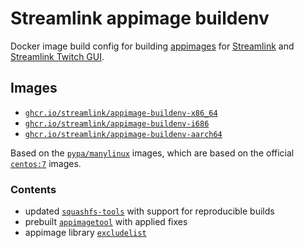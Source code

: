Streamlink appimage buildenv
====

Docker image build config for building [appimages](https://appimage.org/) for [Streamlink](https://github.com/streamlink/streamlink) and [Streamlink Twitch GUI](https://github.com/streamlink/streamlink-twitch-gui).

## Images

- [`ghcr.io/streamlink/appimage-buildenv-x86_64`](https://github.com/streamlink/appimage-buildenv/pkgs/container/appimage-buildenv-x86_64)
- [`ghcr.io/streamlink/appimage-buildenv-i686`](https://github.com/streamlink/appimage-buildenv/pkgs/container/appimage-buildenv-i686)
- [`ghcr.io/streamlink/appimage-buildenv-aarch64`](https://github.com/streamlink/appimage-buildenv/pkgs/container/appimage-buildenv-aarch64)

Based on the [`pypa/manylinux`](https://github.com/pypa/manylinux) images, which are based on the official [`centos:7`](https://hub.docker.com/_/centos) images.

### Contents

- updated [`squashfs-tools`](https://github.com/plougher/squashfs-tools) with support for reproducible builds
- prebuilt [`appimagetool`](https://github.com/AppImage/AppImageKit) with applied fixes
- appimage library [`excludelist`](https://github.com/AppImage/pkg2appimage)

